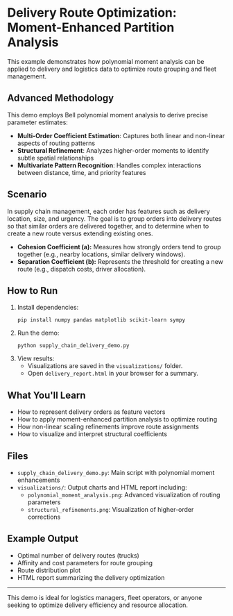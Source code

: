 # Delivery Route Optimization: Moment-Enhanced Partition Analysis

This example demonstrates how polynomial moment analysis can be applied to delivery and logistics data to optimize route grouping and fleet management.

## Advanced Methodology

This demo employs Bell polynomial moment analysis to derive precise parameter estimates:

- **Multi-Order Coefficient Estimation**: Captures both linear and non-linear aspects of routing patterns
- **Structural Refinement**: Analyzes higher-order moments to identify subtle spatial relationships
- **Multivariate Pattern Recognition**: Handles complex interactions between distance, time, and priority features

## Scenario

In supply chain management, each order has features such as delivery location, size, and urgency. The goal is to group orders into delivery routes so that similar orders are delivered together, and to determine when to create a new route versus extending existing ones.

- **Cohesion Coefficient (a):** Measures how strongly orders tend to group together (e.g., nearby locations, similar delivery windows).
- **Separation Coefficient (b):** Represents the threshold for creating a new route (e.g., dispatch costs, driver allocation).

## How to Run

1. Install dependencies:
   ```
   pip install numpy pandas matplotlib scikit-learn sympy
   ```
2. Run the demo:
   ```
   python supply_chain_delivery_demo.py
   ```
3. View results:
   - Visualizations are saved in the `visualizations/` folder.
   - Open `delivery_report.html` in your browser for a summary.

## What You'll Learn

- How to represent delivery orders as feature vectors
- How to apply moment-enhanced partition analysis to optimize routing
- How non-linear scaling refinements improve route assignments
- How to visualize and interpret structural coefficients

## Files

- `supply_chain_delivery_demo.py`: Main script with polynomial moment enhancements
- `visualizations/`: Output charts and HTML report including:
  - `polynomial_moment_analysis.png`: Advanced visualization of routing parameters
  - `structural_refinements.png`: Visualization of higher-order corrections

## Example Output

- Optimal number of delivery routes (trucks)
- Affinity and cost parameters for route grouping
- Route distribution plot
- HTML report summarizing the delivery optimization

---

This demo is ideal for logistics managers, fleet operators, or anyone seeking to optimize delivery efficiency and resource allocation.
